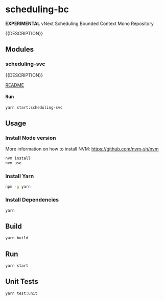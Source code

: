 # scheduling-bc

**EXPERIMENTAL** vNext Scheduling Bounded Context Mono Repository

{{DESCRIPTION}}

## Modules

### scheduling-svc

{{DESCRIPTION}}

[README](./modules/scheduling-svc/README.md)

#### Run

```bash
yarn start:scheduling-svc
```

## Usage

### Install Node version

More information on how to install NVM: https://github.com/nvm-sh/nvm

```bash
nvm install
nvm use
```

### Install Yarn

```bash
npm -g yarn
```

### Install Dependencies

```bash
yarn
```

## Build

```bash
yarn build
```

## Run

```bash
yarn start
```

## Unit Tests

```bash
yarn test:unit
```

